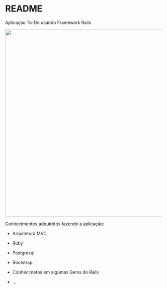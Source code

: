# README

Aplicação To-Do usando Framework Rails

<img src="https://user-images.githubusercontent.com/70604408/175019830-daf90c53-7682-4f3c-9222-974034fb555d.png" width="600px">

Conhecimentos adquiridos fazendo a aplicação:

* Arquitetura MVC

* Ruby

* Postgresql

* Bootstrap

* Conhecimetos em algumas Gems do Rails

* ...
